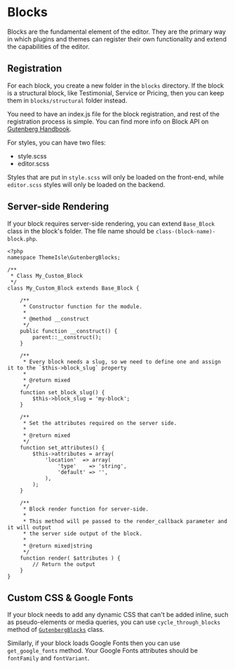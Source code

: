 # Blocks

Blocks are the fundamental element of the editor. They are the primary way in which plugins and themes can register their own functionality and extend the capabilities of the editor.

## Registration

For each block, you create a new folder in the `blocks` directory. If the block is a structural block, like Testimonial, Service or Pricing, then you can keep them in `blocks/structural` folder instead.

You need to have an index.js file for the block registration, and rest of the registration process is simple. You can find more info on Block API on [Gutenberg Handbook](https://wordpress.org/gutenberg/handbook/designers-developers/developers/block-api/).

For styles, you can have two files:

- style.scss
- editor.scss

Styles that are put in `style.scss` will only be loaded on the front-end, while `editor.scss` styles will only be loaded on the backend.

## Server-side Rendering

If your block requires server-side rendering, you can extend `Base_Block` class in the block's folder. The file name should be `class-(block-name)-block.php`.

```
<?php
namespace ThemeIsle\GutenbergBlocks;

/**
 * Class My_Custom_Block
 */
class My_Custom_Block extends Base_Block {

	/**
	 * Constructor function for the module.
	 *
	 * @method __construct
	 */
	public function __construct() {
		parent::__construct();
	}

	/**
	 * Every block needs a slug, so we need to define one and assign it to the `$this->block_slug` property
	 *
	 * @return mixed
	 */
	function set_block_slug() {
		$this->block_slug = 'my-block';
	}

	/**
	 * Set the attributes required on the server side.
	 *
	 * @return mixed
	 */
	function set_attributes() {
		$this->attributes = array(
			'location'	=> array(
				'type'    => 'string',
				'default' => '',
			),
		);
	}

	/**
	 * Block render function for server-side.
	 *
	 * This method will pe passed to the render_callback parameter and it will output
	 * the server side output of the block.
	 *
	 * @return mixed|string
	 */
	function render( $attributes ) {
		// Return the output
	}
}
```

## Custom CSS & Google Fonts

If your block needs to add any dynamic CSS that can't be added inline, such as pseudo-elements or media queries, you can use `cycle_through_blocks` method of [`GutenbergBlocks`](https://github.com/Codeinwp/gutenberg-blocks/blob/master/class-gutenberg-blocks.php) class.

Similarly, if your block loads Google Fonts then you can use `get_google_fonts` method. Your Google Fonts attributes should be `fontFamily` and `fontVariant`.